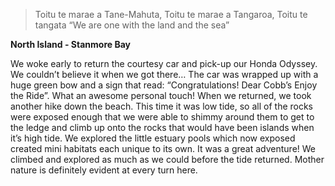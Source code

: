 > Toitu te marae a Tane-Mahuta, Toitu te marae a Tangaroa, Toitu te tangata  “We are one with the land and the sea”

**North Island - Stanmore Bay**

We woke early to return the courtesy car and pick-up our Honda Odyssey. We couldn’t believe it
when we got there… The car was wrapped up with a huge green bow and a sign that read:
“Congratulations! Dear Cobb’s Enjoy the Ride”. What an awesome personal touch!
When we returned, we took another hike down the beach. This time it was low tide, so all of the rocks
were exposed enough that we were able to shimmy around them to get to the ledge and climb up
onto the rocks that would have been islands when it’s high tide. We explored the little estuary pools
which now exposed created mini habitats each unique to its own. It was a great adventure! We
climbed and explored as much as we could before the tide returned. Mother nature is definitely
evident at every turn here.